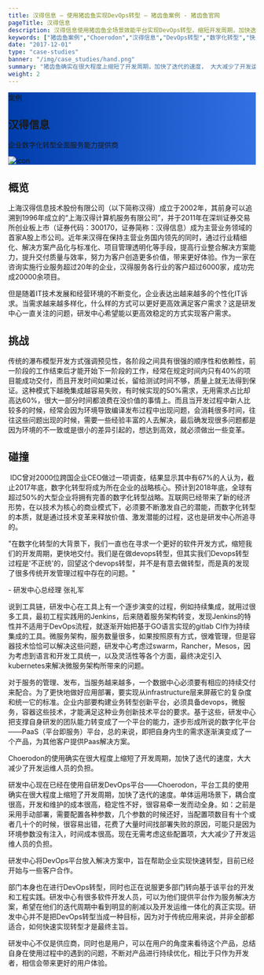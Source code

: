 ```yaml
---
title: 汉得信息 – 使用猪齿鱼实现DevOps转型 – 猪齿鱼案例 - 猪齿鱼官网
pageTitle: 汉得信息
description: 汉得信息使用猪齿鱼全场景效能平台实现DevOps转型，缩短开发周期，加快迭代速度，减少运维负担，真正实现开发运维一体化
keywords: ["猪齿鱼案例","Choerodon","汉得信息","DevOps转型","数字化转型","快速交付案例","快速迭代","开发运维一体化"]
date: "2017-12-01"
type: "case-studies"
banner: "/img/case_studies/hand.png"
summary: "猪齿鱼确实在很大程度上缩短了开发周期，加快了迭代的速度， 大大减少了开发运维人员的负担，真正实现了开发运维一体化"
weight: 2
---
```


<section class="case-studies-detail-head">
    <div class="text-nav" style="background: url(/img/case_studies/banner.svg)no-repeat,-webkit-linear-gradient(0deg, #003DAC,#3371E3);">
            <div class="text-nav-case">案例</div>
            <div class="text-nav-bottom">
                <div class="text-nav-title">
                    <h1>汉得信息</h1>
                    <p>企业数字化转型全面服务能力提供商</p>
                </div>
                <div class="text-nav-icon">
                    <img src="/img/case_studies/hand.png" alt="icon">
                </div>
            </div>
    </div>
    <div class="cols">
        <div class="col">
            <h2 class="content-title">概览</h2>
            <p>上海汉得信息技术股份有限公司（以下简称汉得）成立于2002年，其前身可以追溯到1996年成立的“上海汉得计算机服务有限公司”，并于2011年在深圳证券交易所创业板上市（证券代码：300170，证券简称：汉得信息）成为主营业务领域的首家A股上市公司。近年来汉得在保持主营业务国内领先的同时，通过行业精细化、解决方案产品化与标准化、项目管理透明化等手段，提高行业整合解决方案能力，提升交付质量与效率，努力为客户创造更多价值，带来更好体验。作为一家在咨询实施行业服务超过20年的企业，汉得服务各行业的客户超过6000家，成功完成20000余项目。</p>
            <p>但是随着IT技术发展和经营环境的不断变化，企业表达出越来越多的个性化IT诉求。当需求越来越多样化，什么样的方式可以更好更高效满足客户需求？这是研发中心一直关注的问题，研发中心希望能以更高效稳定的方式实现客户需求。</p>
        </div>
        <div class="col">
            <h2 class="content-title">挑战</h2>
            <p>传统的瀑布模型开发方式强调预见性，各阶段之间具有很强的顺序性和依赖性，前一阶段的工作结束后才能开始下一阶段的工作，经常在规定时间内只有40%的项目能成功交付，而且开发时间如果过长，留给测试时间不够，质量上就无法得到保证。这种模式下越晚集成越容易失败，有时候实现的50%需求，无用需求占比却高达60%，很大一部分时间都浪费在没价值的事情上。而且当开发过程中新人比较多的时候，经常会因为环境导致编译发布过程中出现问题，会消耗很多时间，往往这些问题出现的时候，需要一些经验丰富的人去解决，最后确发现很多问题都是因为环境的不一致或是很小的差异引起的，想达到高效，就必须做出一些变革。 </p>
        </div>
        <div class="col">
            <h2 class="content-title">碰撞</h2>
            <p> IDC曾对2000位跨国企业CEO做过一项调查，结果显示其中有67%的人认为，截止2017年底，数字化转型将成为所在企业的战略核心。预计到2018年底，全球有超过50%的大型企业将拥有完善的数字化转型战略。互联网已经带来了新的经济形势，在以技术为核心的商业模式下，必须要不断激发自己的潜能，而数字化转型的本质，就是通过技术变革来释放价值、激发潜能的过程，这也是研发中心所追寻的。</p>
        </div>
    </div>
</section>

<div class="banner2" style="background:url(/img/case_studies/detail/handfinancial-content.png) no-repeat;background-size: 100% 200%;background-position: 0% 15%;">
<div class="background-color">
    <div class="bannertext">
        <p>"在数字化转型的大背景下，我们一直也在寻求一个更好的软件开发方式，缩短我们的开发周期，更快地交付。我们是在做devops转型，但其实我们Devops转型过程是'不正统'的，回望这个devops转型，并不是有意去做转型，而是真的发现了很多传统开发管理过程中存在的问题。"</p>
        <div class="author">
            - 研发中心总经理 张礼军
        </div>
    </div>
</div>
</div>

<div class="fullcol">
    <p>说到工具链，研发中心在工具上有一个逐步演变的过程，例如持续集成，就用过很多工具，最初工程实践用的Jenkins，后来随着服务架构转变，发现Jenkins的特性并不适用于DevOps流程，就逐渐开始把基于GO语言实现的gitlab CI作为持续集成的工具。微服务架构，服务数量很多，如果按照原有方式，很难管理，但是容器技术恰恰可以解决这些问题，研发中心考虑过swarm，Rancher，Mesos，因为考虑到语言和开发工具统一，以及灵活性等各个方面，最终决定引入kubernetes来解决微服务架构所带来的问题。</p>
    <p>对于服务的管理、发布，当服务越来越多，一个数据中心必须要有相应的持续交付来配合。为了更快地做好应用部署，要实现从infrastructure层来屏蔽它的复杂度和统一它的标准。企业内部要构建业务转型创新平台，必须具备devops，微服务，容器这些技术，才能满足这种业务创新技术平台的要求。基于这些，研发中心把支撑自身研发的团队能力转变成了一个平台的能力，逐步形成所说的数字化平台——PaaS（平台即服务）平台，总的来说，即把自身内生的需求逐渐演变成了一个产品，为其他客户提供Paas解决方案。</p>
</div>

<div class="banner3" style="background:url(/img/case_studies/detail/handfinancial-content.png) no-repeat;background-size: 100% 200%;background-position: 60% 80%;">
<div class="background-color">
    <div class="bannertext">
        Choerodon的使用确实在很大程度上缩短了开发周期，加快了迭代的速度，大大减少了开发运维人员的负担。
    </div>
</div>
</div>

<div class="fullcol">
    <p>研发中心现在已经在使用自研发DevOps平台——Choerodon，平台工具的使用确实在很大程度上缩短了开发周期，加快了迭代的速度。单体运用场景下，耦合度很高，开发和维护的成本很高，稳定性不好，很容易牵一发而动全身。如：之前是采用手动部署，需要配置各种参数，几个参数的时候还好，当配置项数目有十个或者几十个的时候，很容易出错，花费了大量时间找部署失败的原因，可能只是因为环境参数没有注入，时间成本很高。现在无需考虑这些配置项，大大减少了开发运维人员的负担。</p>
    <p>研发中心将DevOps平台放入解决方案中，旨在帮助企业实现快速转型，目前已经开始与一些客户合作。</p>
    <p>部门本身也在进行DevOps转型，同时也正在说服更多部门转向基于该平台的开发和工程实践。研发中心有很多软件开发人员，可以为他们提供平台作为服务解决方案，希望在他们的迭代周期中看到明显的削减以及开发运维一体化的真正实现。研发中心并不是把DevOps转型当成一种目标，因为对于传统应用来说，并非全部都适合，如何快速实现转型才是最终主旨。</p>
    <p>研发中心不仅是供应商，同时也是用户，可以在用户的角度来看待这个产品，总结自身在使用过程中的遇到的问题，不断对产品进行持续优化，相比于只作为开发者，相信会带来更好的用户体验。</p>
</div>



